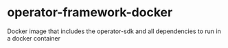 # operator-framework-docker
Docker image that includes the operator-sdk and all dependencies to run in a docker container
